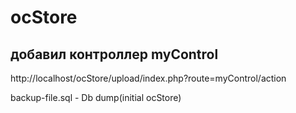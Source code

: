 # ocStore

## добавил контроллер myControl
http://localhost/ocStore/upload/index.php?route=myControl/action


backup-file.sql - Db dump(initial ocStore)